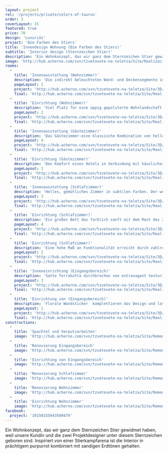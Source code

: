 ```yaml
---
layout: project
rel: '/projects/private/colors-of-taurus'
order: 3
coverLayout: 15
featured: true
price: 70
design: 'Luxuriös'
project: 'Die Farben des Stiers'
title: 'Innendesign Wohnung (Die Farben des Stiers)'
subtitle: 'Interior design (Sternzeichen Stier)'
description: 'Ein Wohnkonzept, das wir ganz dem Sternzeichen Stier gewidmet haben, weil unsere Kundin und die zwei Projektdesigner unter diesem Sternzeichen geboren sind.Inspiriert von einer Stierkampfarena ist die Interior in prächtigem purpurrot kombiniert mit sandigen Erdtönen gehalten.'
image: 'http://hub.acherno.com/svn/tzvetovete-na-teletza/Site/Realizacia/02-h.jpg'
rooms:
  -
    title: 'Innenausstattung (Wohnzimmer)'
    description: 'Die indirekt beleuchteten Wand- und Deckensegmente in leuchtendem Hochglanz sind das Highlight des Raums. Die Kombination aus verschiedenen Stoffen und Materialien lassen das Wohnzimmer luxuriös und gleichzeitig einladend aussehen.'
    pageLayout: 1
    project: 'http://hub.acherno.com/svn/tzvetovete-na-teletza/Site/3D/01-h_f.jpg'
    final: 'http://hub.acherno.com/svn/tzvetovete-na-teletza/Site/Realizacia/01-h.jpg'
  -
    title: 'Einrichtung (Wohnzimmer)'
    description: 'Viel Platz für eine üppig gepolsterte Wohnlandschaft in beruhigenden grau, viel Licht und interessante Wandornamenten lassen das Domizil einladend und lebendig wirken.'
    pageLayout: 2
    project: 'http://hub.acherno.com/svn/tzvetovete-na-teletza/Site/3D/02-h_f.jpg'
    final: 'http://hub.acherno.com/svn/tzvetovete-na-teletza/Site/Realizacia/02-h.jpg'
  -
    title: 'Innenausstattung (Gästezimmer)'
    description: 'Das Gästezimmer-eine klassische Kombination von hellem Holz in warmem braun. Ihre Gäste werden sich garantiert immer gerne daran erinnern.'
    pageLayout: 4
    project: 'http://hub.acherno.com/svn/tzvetovete-na-teletza/Site/3D/04-d_f.jpg'
    final: 'http://hub.acherno.com/svn/tzvetovete-na-teletza/Site/Realizacia/04-s.jpg'
  -
    title: 'Einrichtung (Gästezimmer)'
    description: 'Den Komfort eines Hotels in Verbindung mit häuslicher Gemütlichkeit.'
    pageLayout: 3
    project: 'http://hub.acherno.com/svn/tzvetovete-na-teletza/Site/3D/05-d_f.jpg'
    final: 'http://hub.acherno.com/svn/tzvetovete-na-teletza/Site/Realizacia/05-s.jpg'
  -
    title: 'Innenausstattung (Schlafzimmer)'
    description: 'Helles, gemütliches Zimmer in subtilen Farben. Der weiche Teppichboden verstärkt das behagliche Gefühl und der große Spiegel verleiht dem Raum eine zusätzliche Tiefe.'
    pageLayout: 3
    project: 'http://hub.acherno.com/svn/tzvetovete-na-teletza/Site/3D/07-s_f.jpg'
    final: 'http://hub.acherno.com/svn/tzvetovete-na-teletza/Site/Realizacia/07-s2.jpg'
  -
    title: 'Einrichtung (Schlafzimmer)'
    description: 'Ein großes Bett das farblich sanft mit dem Rest des Zimmers harmoniert.'
    pageLayout: 4
    project: 'http://hub.acherno.com/svn/tzvetovete-na-teletza/Site/3D/08-s_f.jpg'
    final: 'http://hub.acherno.com/svn/tzvetovete-na-teletza/Site/Realizacia/08-s2.jpg'
  -
    title: 'Einrichtung (Schlafzimmer)'
    description: 'Eine hohe Maß an Funktionalität erreicht durch zahlreiche Schränke und Nischen in denen sich sogar ein großer Flachbildschirm verstecken lässt.'
    pageLayout: 2
    project: 'http://hub.acherno.com/svn/tzvetovete-na-teletza/Site/3D/09-s_f.jpg'
    final: 'http://hub.acherno.com/svn/tzvetovete-na-teletza/Site/Realizacia/09-s2.jpg'
  -
    title: 'Inneneinrichtung (Eingangsbereich)'
    description: 'Satte Terrakotta durchbrochen von extravagant texturiertem Holzdekor, perfekt inszeniert.'
    pageLayout: 3
    project: 'http://hub.acherno.com/svn/tzvetovete-na-teletza/Site/3D/11-k_f.jpg'
    final: 'http://hub.acherno.com/svn/tzvetovete-na-teletza/Site/Realizacia/11-a.jpg'
  -
    title: 'Einrichtung von (Eingangsbereich)'
    description: 'Florale Wandsticker  komplettieren das Design und lassen es unvergesslich werden.'
    pageLayout: 1
    project: 'http://hub.acherno.com/svn/tzvetovete-na-teletza/Site/3D/12-k_f.jpg'
    final: 'http://hub.acherno.com/svn/tzvetovete-na-teletza/Site/Realizacia/12-a.jpg'
constructions:
  - 
    title: 'Spachtel und Verputzarbeiten'
    image: 'http://hub.acherno.com/svn/tzvetovete-na-teletza/Site/Remonti/09-r.JPG'
  - 
    title: 'Renovierung Eingangsbereich'
    image: 'http://hub.acherno.com/svn/tzvetovete-na-teletza/Site/Remonti/11-r.JPG'
  - 
    title: 'Einrichtung von Eingangsbereich'
    image: 'http://hub.acherno.com/svn/tzvetovete-na-teletza/Site/Remonti/14-r.JPG'
  - 
    title: 'Renovierung Schlafzimmer'
    image: 'http://hub.acherno.com/svn/tzvetovete-na-teletza/Site/Remonti/12-r.JPG'
  - 
    title: 'Renovierung Wohnzimmer'
    image: 'http://hub.acherno.com/svn/tzvetovete-na-teletza/Site/Remonti/03-r.JPG'
  - 
    title: 'Einrichtung Wohnzimmer'
    image: 'http://hub.acherno.com/svn/tzvetovete-na-teletza/Site/Remonti/04-r.JPG'
facebook:
  project: '10150155943509479'
---
```

Ein Wohnkonzept, das wir ganz dem Sternzeichen Stier gewidmet haben, weil unsere Kundin und die zwei Projektdesigner unter diesem Sternzeichen geboren sind. Inspiriert von einer Stierkampfarena ist die Interior in prächtigem purpurrot kombiniert mit sandigen Erdtönen gehalten.